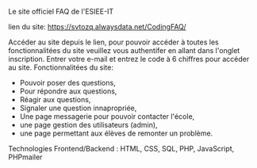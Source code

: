 
Le site officiel FAQ de l'ESIEE-IT

lien du site: https://svtozq.alwaysdata.net/CodingFAQ/

Accéder au site depuis le lien, pour pouvoir accéder à toutes les fonctionnalitées du site veuillez vous authentifer en allant dans l'onglet inscription. Entrer votre e-mail et entrez le code à 6 chiffres pour accéder au site.
Fonctionnalitées du site:
- Pouvoir poser des questions,
- Pour répondre aux questions,
- Réagir aux questions,
- Signaler une question innapropriée,
- Une page messagerie pour pouvoir contacter l'école,
- une page gestion des utilisateurs (admin),
- une page permettant aux élèves de remonter un problème.

Technologies Frontend/Backend : HTML, CSS, SQL, PHP, JavaScript, PHPmailer
